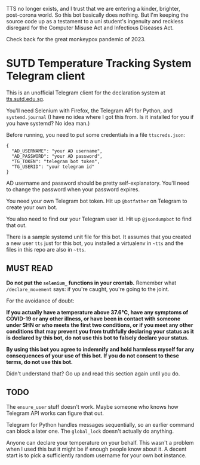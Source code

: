 TTS no longer exists, and I trust that we are entering a kinder, brighter, post-corona world.
So this bot basically does nothing. But I'm keeping the source code up as a testament to a 
uni student's ingenuity and reckless disregard for the Computer Misuse Act and Infectious Diseases Act.

Check back for the great monkeypox pandemic of 2023.

# SUTD Temperature Tracking System Telegram client

This is an unofficial Telegram client for the declaration system at [tts.sutd.edu.sg](tts.sutd.edu.sg).

You'll need Selenium with Firefox, the Telegram API for Python, and `systemd.journal` (I have no idea where I got this from. Is it installed for you if you have systemd? No idea man.)

Before running, you need to put some credentials in a file `ttscreds.json`:

```
{
  "AD_USERNAME": "your AD username",
  "AD_PASSWORD": "your AD password",
  "TG_TOKEN": "telegram bot token",
  "TG_USERID": "your telegram id"
}
```

AD username and password should be pretty self-explanatory. You'll need to change the password when your password expires.

You need your own Telegram bot token. Hit up `@botfather` on Telegram to create your own bot.

You also need to find our your Telegram user id. Hit up `@jsondumpbot` to find that out.

There is a sample systemd unit file for this bot. It assumes that you created a new user `tts` just for this bot, you installed a virtualenv in `~tts` and the files in this repo are also in `~tts`.

## MUST READ

**Do not put the `selenium_` functions in your crontab.** Remember what `/declare_movement` says: if you're caught, you're going to the joint.

For the avoidance of doubt:

**If you actually have a temperature above 37.6℃, have any symptoms of COVID-19 or any other illness, or have been in contact with someone under SHN or who meets the first two conditions, or if you meet any other conditions that may prevent you from truthfully declaring your status as it is declared by this bot, do not use this bot to falsely declare your status.**

**By using this bot you agree to indemnify and hold harmless myself for any consequences of your use of this bot. If you do not consent to these terms, do not use this bot.**

Didn't understand that? Go up and read this section again until you do.

## TODO

The `ensure_user` stuff doesn't work. Maybe someone who knows how Telegram API works can figure that out.

Telegram for Python handles messages sequentially, so an earlier command can block a later one. The `global_lock` doesn't actually do anything.

Anyone can declare your temperature on your behalf. This wasn't a problem when I used this but it might be if enough people know about it. A decent start is to pick a sufficiently random username for your own bot instance.
